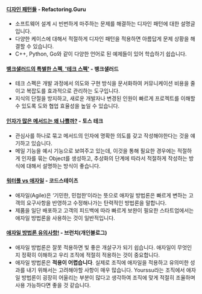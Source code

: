 #### [디자인 패턴들](https://refactoring.guru/ko/design-patterns) - Refactoring.Guru  
  - 소프트웨어 설계 시 빈번하게 마주하는 문제를 해결하는 디자인 패턴에 대한 설명글입니다.
  - 다양한 케이스에 대해서 적절하게 디자인 패턴을 적용하면 아름답게 문제 상황을 해결할 수 있습니다.
  - C++, Python, Go와 같이 다양한 언어로 된 예제들이 있어 학습하기 쉽습니다.

#### [뱅크샐러드의 특별한 스펙, '테크 스펙'](https://blog.banksalad.com/tech/we-work-by-tech-spec/) - 뱅크샐러드 
  - 테크 스펙은 개발 과정에서 의도와 구현 방식을 문서화하여 커뮤니케이션 비용을 줄이고 복잡도를 효과적으로 관리하는 도구입니다.
  - 지식의 단절을 방지하고, 새로운 개발자나 변경된 인원이 빠르게 프로젝트를 이해할 수 있도록 도와 협업 효율성을 높일 수 있습니다.


#### [인자가 많은 메서드는 왜 나쁠까?](https://toss.tech/article/engineering-note-4) - 토스 테크
  - 관심사를 하나로 묶고 메서드의 인자에 명확한 의도를 갖고 작성해야한다는 것을 얘기하고 있습니다.
  - 메일 기능을 예시 기능으로 보여주고 있는데, 이것을 통해 필요한 경우에는 적절하게 인자를 묶는 Object를 생성하고, 추상화의 단계에 따라서 적절하게 작성하는 방식에 대해서 설명하는 방식이 좋습니다.

#### [워터폴 vs 애자일](https://www.codestates.com/blog/content/%EC%95%A0%EC%9E%90%EC%9D%BC-%ED%94%84%EB%A1%9C%EC%A0%9D%ED%8A%B8-%EC%9A%A9%EC%96%B4) - 코드스테이츠
  - 애자일(Agile)은 ‘기민한, 민첩한’이라는 뜻으로 애자일 방법론은 빠르게 변하는 고객의 요구사항을 반영하고 수정해나가는 탄력적인 방법론을 말합니다.
  - 제품을 일단 배포하고 고객의 피드백에 따라 빠르게 보완이 필요한 스타트업에서는 애자일 방법론을 사용하는 것이 일반적입니다. 
  
#### [애자일 방법론 유의사항!](https://brunch.co.kr/@kbhpmp/42) - 브런치(개인블로그)
  - 애자일 방법론은 잘못 적용하면 빛 좋은 개살구가 되기 쉽습니다. 애자일이 무엇인지 정확히 이해하고 우리 조직에 적절히 적용하는 것이 중요합니다.
  - 애자일 방법론은 **적용이 어렵습니다**. 실제로 조직에 애자일을 적용하고 유의미한 성과를 내기 위해서는 고려해야할 사항이 매우 많습니다. Yourssu라는 조직에서 애자일 방법론이 굉장히 어울리는 부분이 많다고 생각하여 조직에 맞게 적절히 조율하며 사용 가능하다면 좋을 것 같습니다.